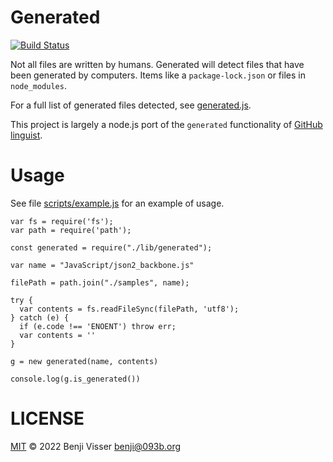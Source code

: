 # Generated

[![Build Status](https://travis-ci.org/noqcks/generated.svg?branch=master)](https://travis-ci.org/noqcks/generated)

Not all files are written by humans. Generated will detect files that have been
generated by computers. Items like a `package-lock.json` or files in `node_modules`.

For a full list of generated files detected, see [generated.js](lib/generated.js).

This project is largely a node.js port of the `generated` functionality of [GitHub linguist](https://github.com/github/linguist).

# Usage

See file [scripts/example.js](scripts/example.js) for an example of usage.

```
var fs = require('fs');
var path = require('path');

const generated = require("./lib/generated");

var name = "JavaScript/json2_backbone.js"

filePath = path.join("./samples", name);

try {
  var contents = fs.readFileSync(filePath, 'utf8');
} catch (e) {
  if (e.code !== 'ENOENT') throw err;
  var contents = ''
}

g = new generated(name, contents)

console.log(g.is_generated())
```

# LICENSE

[MIT](LICENSE) © 2022 Benji Visser <benji@093b.org>
